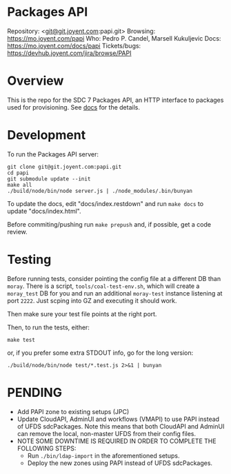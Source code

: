 <!--
    This Source Code Form is subject to the terms of the Mozilla Public
    License, v. 2.0. If a copy of the MPL was not distributed with this
    file, You can obtain one at http://mozilla.org/MPL/2.0/.
-->

<!--
    Copyright (c) 2014, Joyent, Inc.
-->

# Packages API

Repository: <git@git.joyent.com:papi.git>
Browsing: <https://mo.joyent.com/papi>
Who: Pedro P. Candel, Marsell Kukuljevic
Docs: <https://mo.joyent.com/docs/papi>
Tickets/bugs: <https://devhub.joyent.com/jira/browse/PAPI>


# Overview

This is the repo for the SDC 7 Packages API, an HTTP interface to
packages used for provisioning. See [docs](https://mo.joyent.com/docs/papi) for
the details.


# Development

To run the Packages API server:

    git clone git@git.joyent.com:papi.git
    cd papi
    git submodule update --init
    make all
    ./build/node/bin/node server.js | ./node_modules/.bin/bunyan

To update the docs, edit "docs/index.restdown" and run `make docs` to update
"docs/index.html".

Before commiting/pushing run `make prepush` and, if possible, get a code
review.

# Testing

Before running tests, consider pointing the config file at a different DB than
`moray`. There is a script, `tools/coal-test-env.sh`, which will create a
`moray_test` DB for you and run an additional `moray-test` instance listening
at port `2222`. Just scping into GZ and executing it should work.

Then make sure your test file points at the right port.

Then, to run the tests, either:

    make test

or, if you prefer some extra STDOUT info, go for the long version:

    ./build/node/bin/node test/*.test.js 2>&1 | bunyan


# PENDING

- Add PAPI zone to existing setups (JPC)
- Update CloudAPI, AdminUI and workflows (VMAPI) to use PAPI instead of UFDS
  sdcPackages. Note this means that both CloudAPI and AdminUI can remove the
  local, non-master UFDS from their config files.
- NOTE SOME DOWNTIME IS REQUIRED IN ORDER TO COMPLETE THE FOLLOWING STEPS:
  - Run `./bin/ldap-import` in the aforementioned setups.
  - Deploy the new zones using PAPI instead of UFDS sdcPackages.
